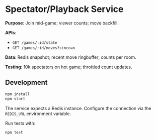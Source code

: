 # Spectator/Playback Service

**Purpose**: Join mid-game; viewer counts; move backfill.

**APIs**:
- `GET /games/:id/state`
- `GET /games/:id/moves?since=n`

**Data**: Redis snapshot; recent move ringbuffer; counts per room.

**Testing**: 10k spectators on hot game; throttled count updates.

## Development

```bash
npm install
npm start
```

The service expects a Redis instance. Configure the connection via the `REDIS_URL` environment variable.

Run tests with:

```bash
npm test
```
